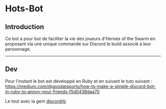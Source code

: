 # Hots-Bot

## Introduction

Ce bot a pour but de faciliter la vie des joueurs d'Heroes of the Swarm en proposant via une unique commande sur Discord le build associé à leur personnage.
____
## Dev

Pour l'instant le bot est développé en Ruby et en suivant le tuto suivant :
https://medium.com/@goodatsports/how-to-make-a-simple-discord-bot-in-ruby-to-annoy-your-friends-f5d0438daa70

Le tout avec la gem [discordrb](https://github.com/meew0/discordrb)
